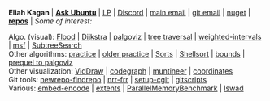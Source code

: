 **Eliah Kagan** | [**Ask Ubuntu**](https://askubuntu.com/users/22949/eliah-kagan "Most of my Ubuntu writing (Stack Exchange)") | [LP](https://answers.launchpad.net/~degeneracypressure "Older Ubuntu writing (Launchpad)") | [Discord](https://discordapp.com/users/322157957120786433 "Sir Griswold of MacElwain#7549") | [main email](mailto:eliah.kagan@gmail.com "eliah.kagan@gmail.com") | [git email](mailto:degeneracypressure@gmai.com "degeneracypressure@gmai.com") | [nuget](https://www.nuget.org/profiles/EliahKagan "My profile on the NuGet gallery (2 packages)") | [**repos**](https://github.com/EliahKagan?tab=repositories "All the repos I have on GitHub") | <span title="A showcase of some projects follows below. Which ones are subject to change.">*Some of interest:*</span>

<span title="Projects about algorithms, with visualization">Algo. (visual):</span> [Flood](https://github.com/EliahKagan/Flood "Flood - interactive flood-fill visualizer") | [Dijkstra](https://github.com/EliahKagan/Dijkstra "Dijkstra - Visualizing Dijkstra’s algorithm with various priority queues") | [palgoviz](https://github.com/EliahKagan/palgoviz "palgoviz - Materials for Python and algorithms, with visualization") | [tree traversal](https://github.com/EliahKagan/TreeTraversalAnimations "TreeTraversalAnimations - Simple binary-tree traversal visualizer") | [weighted-intervals](https://github.com/EliahKagan/weighted-intervals "weighted-intervals - job scheduling with weighted intervals") | [msf](https://github.com/EliahKagan/msf "msf - minimum spanning forests") | [SubtreeSearch](https://github.com/EliahKagan/SubtreeSearch "SubtreeSearch - linear-time subtree search") \
<span title="Projects about algorithms, but no visualization">Other algorithms:</span> [practice](https://github.com/EliahKagan/practice "practice - current repository of my solutions to coding exercises/challenges") | [older practice](https://github.com/EliahKagan/old-practice-snapshot "old-practice-snapshot - a bunch of old solutions to coding exercises") | [Sorts](https://github.com/EliahKagan/Sorts "Sorts - a demo and limited benchmark of sorting algorithms") | [Shellsort](https://github.com/EliahKagan/Shellsort "Shellsort - comparing Shellsort by gap sequence and to other sorts") | [bounds](https://github.com/EliahKagan/bounds "bounds - lower and upper bound binary search") | [prequel to palgoviz](https://github.com/EliahKagan/algorithms-suggestions#partial-implementations "algorithms-suggestions - algorithms exercises and exposition") \
<span title="Visualizations, but not about algorithms">Other visualization:</span> [VidDraw](https://github.com/EliahKagan/VidDraw "VidDraw - record video as you draw") | [codegraph](https://github.com/EliahKagan/codegraph "codegraph - graphs in software engineering") | [muntineer](https://github.com/EliahKagan/muntineer "muntineer - visualizing window-pane algebra") | [coordinates](https://github.com/EliahKagan/coordinates "coordinates - visualizes a plane in Cartesian and circular-polar coordinates") \
<span title="Client and server tools for Git source control">Git tools:</span> [newrepo-findrepo](https://github.com/EliahKagan/newrepo-findrepo "newrepo-findrepo - tools for small Git servers") | [nrr-frr](https://github.com/EliahKagan/nrr-frr "nrr-frr - client scripts for newrepo/findrepo") | [setup-cgit](https://github.com/EliahKagan/setup-cgit "setup-cgit - unofficial cgit how-to and scripts") | [gitscripts](https://github.com/EliahKagan/gitscripts "gitscripts - some custom git commands") \
<span title="A handful of other projects that don't fit in the above categories">Various:</span> [embed-encode](https://github.com/EliahKagan/embed-encode "embed-encode - Base64-encoded embeddings from the OpenAI API") | [extents](https://github.com/EliahKagan/extents "extents - tools for querying and accessing file extents") | [ParallelMemoryBenchmark](https://github.com/EliahKagan/ParallelMemoryBenchmark "ParallelMemoryBenchmark - C++ sorting with execution policies (benchmark)") | [lswad](https://github.com/EliahKagan/lswad "lswad - a WAD directory lister")
